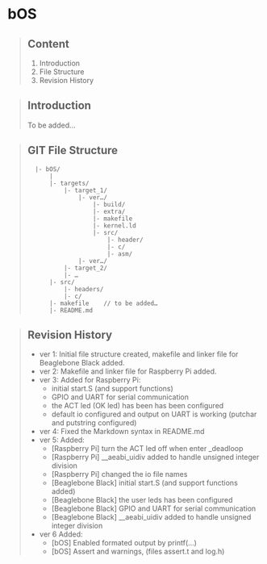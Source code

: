 # bOS

> ## Content
>
> 1.	Introduction
> 2.	File Structure
> 3.	Revision History


> ## Introduction
>
> To be added...
>
>


> ## GIT File Structure
>
>		|- bOS/
>			|
>			|- targets/
>				|- target_1/
>					|- ver…/
>						|- build/
>						|- extra/
>						|- makefile
>						|- kernel.ld
>						|- src/
>							|- header/
>							|- c/
>							|- asm/
>					|- ver…/
>				|- target_2/
>				|- …
>			|- src/
>				|- headers/
>				|- c/
>			|- makefile    // to be added…
>			|- README.md
>		


> ## Revision History
> 
> - ver 1: Initial file structure created, makefile and linker file for Beaglebone Black added.
> - ver 2: Makefile and linker file for Raspberry Pi added.
> - ver 3: Added for Raspberry Pi:
>	- initial start.S (and support functions)
>	- GPIO and UART for serial communication
>	- the ACT led (OK led) has been has been configured
>	- default io configured and output on UART is working (putchar and putstring configured)
> - ver 4: Fixed the Markdown syntax in README.md
> - ver 5: Added:
>	- [Raspberry Pi] turn the ACT led off when enter _deadloop
>	- [Raspberry Pi] __aeabi_uidiv added to handle unsigned integer division
>	- [Raspberry Pi] changed the io file names
>	- [Beaglebone Black] initial start.S (and support functions added)
>	- [Beaglebone Black] the user leds has been configured
>	- [Beaglebone Black] GPIO and UART for serial communication
>	- [Beaglebone Black] __aeabi_uidiv added to handle unsigned integer division
> - ver 6 Added:
>	- [bOS] Enabled formated output by printf(...)
>	- [bOS] Assert and warnings, (files assert.t and log.h)
>	  
>		
